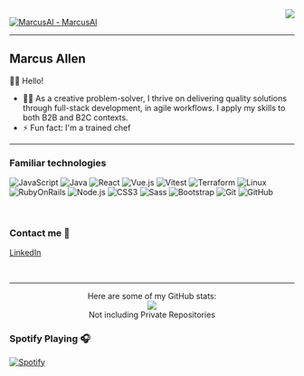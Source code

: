 

<img align="right" src="http://estruyf-github.azurewebsites.net/api/VisitorHit?user=Bgstatic&repo=Bgstatic&countColorcountColor&countColor=%237B1E7B"/>

<div align="left">

[![MarcusAl - MarcusAl](https://img.shields.io/static/v1?label=MarcusAl&message=Repositories&color=blue&logo=github)](https://github.com/MarcusAl?tab=repositories)

</div>


---

## Marcus Allen 

👋🏼 Hello! 

- 👨‍💻 As a creative problem-solver, I thrive on
delivering quality solutions through full-stack
development, in agile workflows. I apply my
skills to both B2B and B2C contexts.
- ⚡ Fun fact: I'm a trained chef

---

### Familiar technologies </br>

![JavaScript](https://img.shields.io/badge/-JavaScript-%23F7DF1C?style=flat-square&logo=javascript&logoColor=000000&labelColor=%23F7DF1C&color=%23FFCE5A)
![Java](https://img.shields.io/badge/-Java-%23F7DF1C?style=flat-square&logo=java&logoColor=000000&labelColor=%23F7DF1C&color=%23FFCE5A)
![React](https://img.shields.io/badge/-ReactNative-%23F7DF1C?style=flat-square&logo=react&logoColor=000000&labelColor=%23F05032&color=%23FFCE5A)
![Vue.js](https://img.shields.io/badge/-Vue-%23F7DF1C?style=flat-square&logo=vue.js&logoColor=000000&labelColor=%23F7DF1C&color=%23FFCE5A)
![Vitest](https://img.shields.io/badge/-Vitest-%23F7DF1C?style=flat-square&logo=vitest&logoColor=000000&labelColor=%23F7DF1C&color=%23FFCE5A)
![Terraform](https://img.shields.io/badge/-Terraform-%23F7DF1C?style=flat-square&logo=terraform&logoColor=000000&labelColor=%23F7DF1C&color=%23FFCE5A)
![Linux](https://img.shields.io/badge/-Linux-%23F7DF1C?style=flat-square&logo=linux&logoColor=000000&labelColor=%23F05032&color=%23FFCE5A)
![RubyOnRails](https://img.shields.io/badge/-Rails-61DAFB?style=flat-square&logo=rubyonrails&logoColor=000)
![Node.js](https://img.shields.io/badge/-Node.js-61DAFB?style=flat-square&logo=javascript&logoColor=000000&labelColor=%23F7DF1C&color=%23FFCE5A)
![CSS3](https://img.shields.io/badge/-CSS3-%231572B6?style=flat-square&logo=css3)
![Sass](https://img.shields.io/badge/-Sass-%23CC6699?style=flat-square&logo=sass&logoColor=ffffff)
![Bootstrap](https://img.shields.io/badge/-Bootstrap-563D7C?style=flat-square&logo=Bootstrap)
![Git](https://img.shields.io/badge/-Git-%23F05032?style=flat-square&logo=git&logoColor=%23ffffff)
![GitHub](https://img.shields.io/badge/-GitHub-181717?style=flat-square&logo=github)

<br/>


### Contact me 📝

<a href="https://www.linkedin.com/in/marcusa999/" target="_blank">LinkedIn</a>

<br />

---

<!-- <img align="right" alt="GIF" height="160px" src="https://media.giphy.com/media/7srpeY4TZMrO8/giphy.gif" /> -->

<div align="center">
    Here are some of my GitHub stats:
    <br>
    <img src="https://github-readme-stats.vercel.app/api?username=marcusal&show_icons=true&theme=radical&title_color=37B256&icon_color=37B256&count_private=true&hide_title=true&show_owner=true&hide_border=true&hide=commits,contribs">
    <br>
    Not including Private Repositories
</div>

### Spotify Playing 🎧

[![Spotify](https://novatorem.bgstatic.vercel.app/api/spotify)](https://open.spotify.com/playlist/4pFBftw1v1973rAJ89iKEq)
